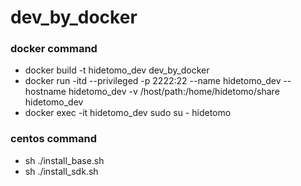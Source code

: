 # dev_by_docker

### docker command
- docker build -t hidetomo_dev dev_by_docker
- docker run -itd --privileged -p 2222:22 --name hidetomo_dev --hostname hidetomo_dev -v /host/path:/home/hidetomo/share hidetomo_dev
- docker exec -it hidetomo_dev sudo su - hidetomo

### centos command
- sh ./install_base.sh
- sh ./install_sdk.sh
